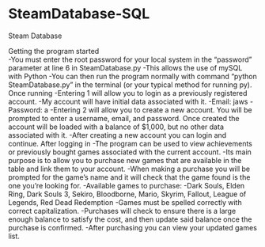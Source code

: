 # SteamDatabase-SQL
Steam Database

Getting the program started  
 -You must enter the root password for your local system in the   “password” parameter at line 6 in SteamDatabase.py
    -This allows the use of mySQL with Python
 -You can then run the program normally with command “python SteamDatabase.py” in the terminal (or your typical method for running py).
Once running
 -Entering 1 will allow you to login as a previously registered account. 
    -My account will have initial data associated with it.
        -Email: jaws
        -Password: a
 -Entering 2 will allow you to create a new account. You will be prompted to enter a username, email, and password. Once created the account will be loaded with a balance of $1,000, but no other data associated with it.
    -After creating a new account you can login and continue.
After logging in
 -The program can be used to view achievements or previously bought games associated with the current account.
 -Its main purpose is to allow you to purchase new games that are available in the table and link them to your account.
 -When making a purchase you will be prompted for the game’s name and it will check that the game found is the one you’re looking for.
    -Available games to purchase:
        -Dark Souls, Elden Ring, Dark Souls 3, Sekiro, Bloodborne, Mario, Skyrim, Fallout, League of Legends, Red Dead Redemption
    -Games must be spelled correctly with correct capitalization.
 -Purchases will check to ensure there is a large enough balance to satisfy the cost, and then update said balance once the purchase is confirmed.
 -After purchasing you can view your updated games list.
